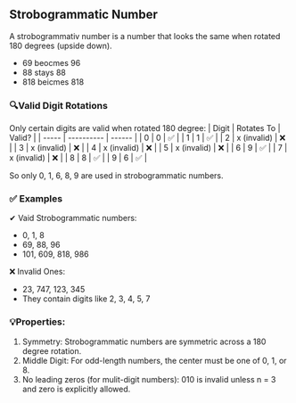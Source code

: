 ## Strobogrammatic Number
A strobogrammativ number is a number that looks the same when rotated 180 degrees (upside down).
<br>

- 69 beocmes 96
- 88 stays 88
- 818 beicmes 818

### 🔍Valid Digit Rotations
Only certain digits are valid when rotated 180 degree:
| Digit | Rotates To | Valid? |
| ----- | ---------- | ------ |
| 0 | 0 | ✅ |
| 1 | 1 | ✅ |
| 2 | x (invalid) | ❌ |
| 3 | x (invalid) | ❌ |
| 4 | x (invalid) | ❌ |
| 5 | x (invalid) | ❌ |
| 6 | 9 | ✅ |
| 7 | x (invalid) | ❌ |
| 8 | 8 | ✅ |
| 9 | 6 | ✅ |

So only 0, 1, 6, 8, 9 are used in strobogrammatic numbers.

### ✅ Examples
✔ Vaid Strobogrammatic numbers:
- 0, 1, 8
- 69, 88, 96
- 101, 609, 818, 986

❌ Invalid Ones:
- 23, 747, 123, 345
- They contain digits like 2, 3, 4, 5, 7

### 💡Properties:
1. Symmetry: Strobogrammatic numbers are symmetric across a 180 degree rotation.
2. Middle Digit: For odd-length numbers, the center must be one of 0, 1, or 8.
3. No leading zeros (for mulit-digit numbers): 010 is invalid unless n = 3 and zero is explicitly allowed.